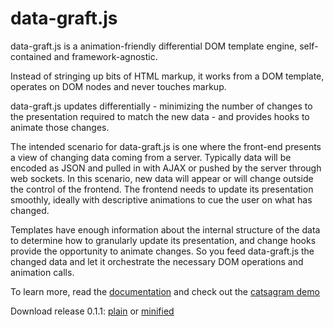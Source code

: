 data-graft.js
=============

data-graft.js is a animation-friendly differential DOM template engine, self-contained and framework-agnostic.

Instead of stringing up bits of HTML markup, it works from a DOM template, operates on DOM nodes and never touches markup.

data-graft.js updates differentially - minimizing the number of changes to the presentation required to match the new data - and provides hooks to animate those changes.

The intended scenario for data-graft.js is one where the front-end presents a view of changing data coming from a server. Typically data will be encoded as JSON and pulled in with AJAX or pushed by the server through web sockets. In this scenario, new data will appear or will change outside the control of the frontend. The frontend needs to update its presentation smoothly, ideally with descriptive animations to cue the user on what has changed.

Templates have enough information about the internal structure of the data to determine how to granularly update its presentation, and change hooks provide the opportunity to animate changes. So you feed data-graft.js the changed data and let it orchestrate the necessary DOM operations and animation calls.

To learn more, read the [documentation](http://labs.perceptiveconstructs.com/data-graft/doc/doc.html) and check out the [catsagram demo](http://labs.perceptiveconstructs.com/catsagram)

Download release 0.1.1: [plain](http://labs.perceptiveconstructs.com/data-graft/doc/data-graft-0.1.1.js) or [minified](http://labs.perceptiveconstructs.com/data-graft/doc/data-graft-0.1.1.min.js)
